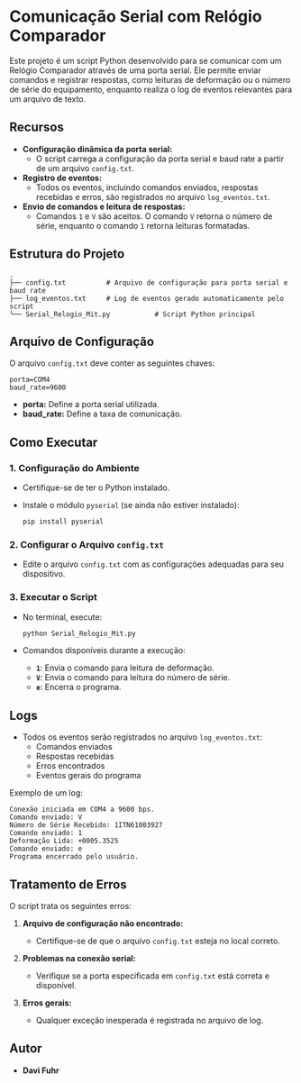 # Comunicação Serial com Relógio Comparador

Este projeto é um script Python desenvolvido para se comunicar com um Relógio Comparador através de uma porta serial. Ele permite enviar comandos e registrar respostas, como leituras de deformação ou o número de série do equipamento, enquanto realiza o log de eventos relevantes para um arquivo de texto.

## Recursos

- **Configuração dinâmica da porta serial:**
  - O script carrega a configuração da porta serial e baud rate a partir de um arquivo `config.txt`.
- **Registro de eventos:**
  - Todos os eventos, incluindo comandos enviados, respostas recebidas e erros, são registrados no arquivo `log_eventos.txt`.
- **Envio de comandos e leitura de respostas:**
  - Comandos `1` e `V` são aceitos. O comando `V` retorna o número de série, enquanto o comando `1` retorna leituras formatadas.

## Estrutura do Projeto

```
.
├── config.txt          # Arquivo de configuração para porta serial e baud rate
├── log_eventos.txt     # Log de eventos gerado automaticamente pelo script
└── Serial_Relogio_Mit.py           # Script Python principal
```

## Arquivo de Configuração

O arquivo `config.txt` deve conter as seguintes chaves:

```
porta=COM4
baud_rate=9600
```

- **porta:** Define a porta serial utilizada.
- **baud_rate:** Define a taxa de comunicação.

## Como Executar

### 1. Configuração do Ambiente

- Certifique-se de ter o Python instalado.
- Instale o módulo `pyserial` (se ainda não estiver instalado):

  ```bash
  pip install pyserial
  ```

### 2. Configurar o Arquivo `config.txt`

- Edite o arquivo `config.txt` com as configurações adequadas para seu dispositivo.

### 3. Executar o Script

- No terminal, execute:

  ```bash
  python Serial_Relogio_Mit.py
  ```

- Comandos disponíveis durante a execução:
  - **`1`**: Envia o comando para leitura de deformação.
  - **`V`**: Envia o comando para leitura do número de série.
  - **`e`**: Encerra o programa.

## Logs

- Todos os eventos serão registrados no arquivo `log_eventos.txt`:
  - Comandos enviados
  - Respostas recebidas
  - Erros encontrados
  - Eventos gerais do programa

Exemplo de um log:

```
Conexão iniciada em COM4 a 9600 bps.
Comando enviado: V
Número de Série Recebido: 1ITN61003927
Comando enviado: 1
Deformação Lida: +0005.3525
Comando enviado: e
Programa encerrado pelo usuário.
```

## Tratamento de Erros

O script trata os seguintes erros:

1. **Arquivo de configuração não encontrado:**
   - Certifique-se de que o arquivo `config.txt` esteja no local correto.

2. **Problemas na conexão serial:**
   - Verifique se a porta especificada em `config.txt` está correta e disponível.

3. **Erros gerais:**
   - Qualquer exceção inesperada é registrada no arquivo de log.

## Autor

- **Davi Fuhr**
